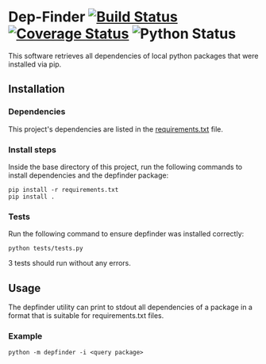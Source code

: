 # Dep-Finder [![Build Status](https://travis-ci.com/Marcdh3/Dep-Finder.svg?branch=master)](https://travis-ci.com/Marcdh3/Dep-Finder) [![Coverage Status](https://coveralls.io/repos/github/Marcdh3/Dep-Finder/badge.svg?branch=master)](https://coveralls.io/github/Marcdh3/Dep-Finder?branch=master) ![Python Status](https://img.shields.io/badge/python-3.7%20%7C%203.8-blue)
This software retrieves all dependencies of local python packages that were installed via pip.
## Installation
### Dependencies
This project's dependencies are listed in the [requirements.txt](requirements.txt) file.
### Install steps
Inside the base directory of this project, run the following commands to install dependencies and the depfinder package:
```
pip install -r requirements.txt
pip install .
```
### Tests
Run the following command to ensure depfinder was installed correctly:
```
python tests/tests.py
```
3 tests should run without any errors.
## Usage
The depfinder utility can print to stdout all dependencies of a package in a format that is suitable for requirements.txt files. 
### Example
```
python -m depfinder -i <query package>
```
